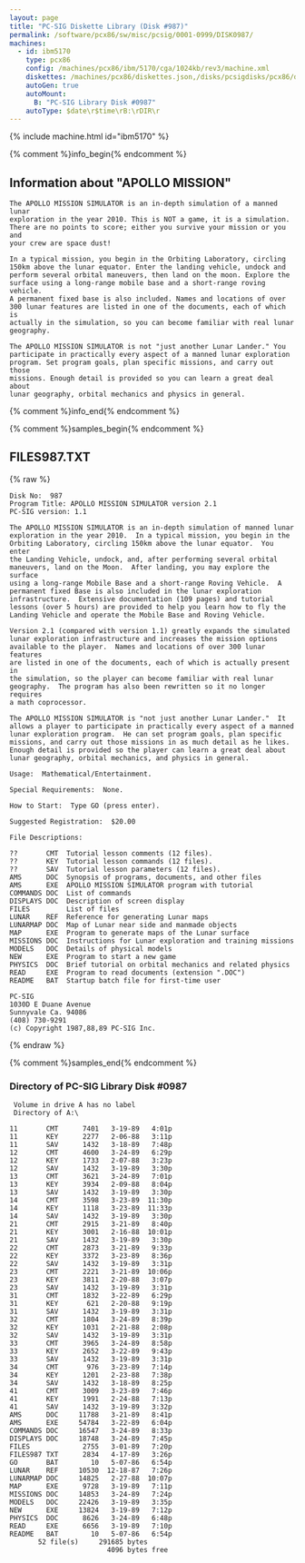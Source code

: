 ```yaml
---
layout: page
title: "PC-SIG Diskette Library (Disk #987)"
permalink: /software/pcx86/sw/misc/pcsig/0001-0999/DISK0987/
machines:
  - id: ibm5170
    type: pcx86
    config: /machines/pcx86/ibm/5170/cga/1024kb/rev3/machine.xml
    diskettes: /machines/pcx86/diskettes.json,/disks/pcsigdisks/pcx86/diskettes.json
    autoGen: true
    autoMount:
      B: "PC-SIG Library Disk #0987"
    autoType: $date\r$time\rB:\rDIR\r
---
```


{% include machine.html id="ibm5170" %}

{% comment %}info_begin{% endcomment %}

## Information about "APOLLO MISSION"

    The APOLLO MISSION SIMULATOR is an in-depth simulation of a manned lunar
    exploration in the year 2010. This is NOT a game, it is a simulation.
    There are no points to score; either you survive your mission or you and
    your crew are space dust!
    
    In a typical mission, you begin in the Orbiting Laboratory, circling
    150km above the lunar equator. Enter the landing vehicle, undock and
    perform several orbital maneuvers, then land on the moon. Explore the
    surface using a long-range mobile base and a short-range roving vehicle.
    A permanent fixed base is also included. Names and locations of over
    300 lunar features are listed in one of the documents, each of which is
    actually in the simulation, so you can become familiar with real lunar
    geography.
    
    The APOLLO MISSION SIMULATOR is not "just another Lunar Lander." You
    participate in practically every aspect of a manned lunar exploration
    program. Set program goals, plan specific missions, and carry out those
    missions. Enough detail is provided so you can learn a great deal about
    lunar geography, orbital mechanics and physics in general.
{% comment %}info_end{% endcomment %}

{% comment %}samples_begin{% endcomment %}

## FILES987.TXT

{% raw %}
```
Disk No:  987
Program Title: APOLLO MISSION SIMULATOR version 2.1
PC-SIG version: 1.1

The APOLLO MISSION SIMULATOR is an in-depth simulation of manned lunar
exploration in the year 2010.  In a typical mission, you begin in the
Orbiting Laboratory, circling 150km above the lunar equator.  You enter
the Landing Vehicle, undock, and, after performing several orbital
maneuvers, land on the Moon.  After landing, you may explore the surface
using a long-range Mobile Base and a short-range Roving Vehicle.  A
permanent fixed Base is also included in the lunar exploration
infrastructure.  Extensive documentation (109 pages) and tutorial
lessons (over 5 hours) are provided to help you learn how to fly the
Landing Vehicle and operate the Mobile Base and Roving Vehicle.

Version 2.1 (compared with version 1.1) greatly expands the simulated
lunar exploration infrastructure and increases the mission options
available to the player.  Names and locations of over 300 lunar features
are listed in one of the documents, each of which is actually present in
the simulation, so the player can become familiar with real lunar
geography.  The program has also been rewritten so it no longer requires
a math coprocessor.

The APOLLO MISSION SIMULATOR is "not just another Lunar Lander."  It
allows a player to participate in practically every aspect of a manned
lunar exploration program.  He can set program goals, plan specific
missions, and carry out those missions in as much detail as he likes.
Enough detail is provided so the player can learn a great deal about
lunar geography, orbital mechanics, and physics in general.

Usage:  Mathematical/Entertainment.

Special Requirements:  None.

How to Start:  Type GO (press enter).

Suggested Registration:  $20.00

File Descriptions:

??       CMT  Tutorial lesson comments (12 files).
??       KEY  Tutorial lesson commands (12 files).
??       SAV  Tutorial lesson parameters (12 files).
AMS      DOC  Synopsis of programs, documents, and other files
AMS      EXE  APOLLO MISSION SIMULATOR program with tutorial
COMMANDS DOC  List of commands
DISPLAYS DOC  Description of screen display
FILES         List of files
LUNAR    REF  Reference for generating Lunar maps
LUNARMAP DOC  Map of Lunar near side and manmade objects
MAP      EXE  Program to generate maps of the Lunar surface
MISSIONS DOC  Instructions for Lunar exploration and training missions
MODELS   DOC  Details of physical models
NEW      EXE  Program to start a new game
PHYSICS  DOC  Brief tutorial on orbital mechanics and related physics
READ     EXE  Program to read documents (extension ".DOC")
README   BAT  Startup batch file for first-time user

PC-SIG
1030D E Duane Avenue
Sunnyvale Ca. 94086
(408) 730-9291
(c) Copyright 1987,88,89 PC-SIG Inc.

```
{% endraw %}

{% comment %}samples_end{% endcomment %}

### Directory of PC-SIG Library Disk #0987

     Volume in drive A has no label
     Directory of A:\

    11       CMT      7401   3-19-89   4:01p
    11       KEY      2277   2-06-88   3:11p
    11       SAV      1432   3-18-89   7:48p
    12       CMT      4600   3-24-89   6:29p
    12       KEY      1733   2-07-88   3:23p
    12       SAV      1432   3-19-89   3:30p
    13       CMT      3621   3-24-89   7:01p
    13       KEY      3934   2-09-88   8:04p
    13       SAV      1432   3-19-89   3:30p
    14       CMT      3598   3-23-89  11:30p
    14       KEY      1118   3-23-89  11:33p
    14       SAV      1432   3-19-89   3:30p
    21       CMT      2915   3-21-89   8:40p
    21       KEY      3001   2-16-88  10:01p
    21       SAV      1432   3-19-89   3:30p
    22       CMT      2873   3-21-89   9:33p
    22       KEY      3372   3-23-89   8:36p
    22       SAV      1432   3-19-89   3:31p
    23       CMT      2221   3-21-89  10:06p
    23       KEY      3811   2-20-88   3:07p
    23       SAV      1432   3-19-89   3:31p
    31       CMT      1832   3-22-89   6:29p
    31       KEY       621   2-20-88   9:19p
    31       SAV      1432   3-19-89   3:31p
    32       CMT      1804   3-24-89   8:39p
    32       KEY      1031   2-21-88   2:08p
    32       SAV      1432   3-19-89   3:31p
    33       CMT      3965   3-24-89   8:58p
    33       KEY      2652   3-22-89   9:43p
    33       SAV      1432   3-19-89   3:31p
    34       CMT       976   3-23-89   7:14p
    34       KEY      1201   2-23-88   7:38p
    34       SAV      1432   3-18-89   8:25p
    41       CMT      3009   3-23-89   7:46p
    41       KEY      1991   2-24-88   7:13p
    41       SAV      1432   3-19-89   3:32p
    AMS      DOC     11788   3-21-89   8:41p
    AMS      EXE     54784   3-22-89   6:04p
    COMMANDS DOC     16547   3-24-89   8:33p
    DISPLAYS DOC     18748   3-24-89   7:45p
    FILES             2755   3-01-89   7:20p
    FILES987 TXT      2834   4-17-89   3:26p
    GO       BAT        10   5-07-86   6:54p
    LUNAR    REF     10530  12-18-87   7:26p
    LUNARMAP DOC     14825   2-27-88  10:07p
    MAP      EXE      9728   3-19-89   7:11p
    MISSIONS DOC     14853   3-24-89   7:24p
    MODELS   DOC     22426   3-19-89   3:35p
    NEW      EXE     13824   3-19-89   7:12p
    PHYSICS  DOC      8626   3-24-89   6:48p
    READ     EXE      6656   3-19-89   7:10p
    README   BAT        10   5-07-86   6:54p
           52 file(s)     291685 bytes
                            4096 bytes free

